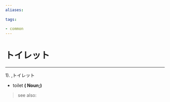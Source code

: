 ```yaml
---
aliases:
    
tags:
    
- common
---
```


# トイレット
---
1).
,トイレット

- toilet
**( Noun;)**
> see also: 
            